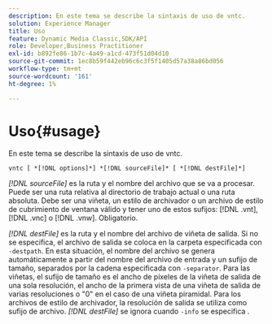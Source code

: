 ```yaml
---
description: En este tema se describe la sintaxis de uso de vntc.
solution: Experience Manager
title: Uso
feature: Dynamic Media Classic,SDK/API
role: Developer,Business Practitioner
exl-id: b892fe86-1b7c-4a49-a1cd-473f51d04d10
source-git-commit: 1ec8b59f442eb96c6c3f5f1405d57a38a86bd056
workflow-type: tm+mt
source-wordcount: '161'
ht-degree: 1%

---
```


# Uso{#usage}

En este tema se describe la sintaxis de uso de vntc.

`vntc [ *[!DNL options]*] *[!DNL sourceFile]* [ *[!DNL destFile]*]`

*[!DNL sourceFile]* es la ruta y el nombre del archivo que se va a procesar. Puede ser una ruta relativa al directorio de trabajo actual o una ruta absoluta. Debe ser una viñeta, un estilo de archivador o un archivo de estilo de cubrimiento de ventana válido y tener uno de estos sufijos: [!DNL .vnt], [!DNL .vnc] o [!DNL .vnw]. Obligatorio.

*[!DNL destFile]* es la ruta y el nombre del archivo de viñeta de salida. Si no se especifica, el archivo de salida se coloca en la carpeta especificada con `-destpath`. En esta situación, el nombre del archivo se genera automáticamente a partir del nombre del archivo de entrada y un sufijo de tamaño, separados por la cadena especificada con `-separator`. Para las viñetas, el sufijo de tamaño es el ancho de píxeles de la viñeta de salida de una sola resolución, el ancho de la primera vista de una viñeta de salida de varias resoluciones o &quot;0&quot; en el caso de una viñeta piramidal. Para los archivos de estilo de archivador, la resolución de salida se utiliza como sufijo de archivo. *[!DNL destFile]* se ignora cuando  `-info` se especifica .
